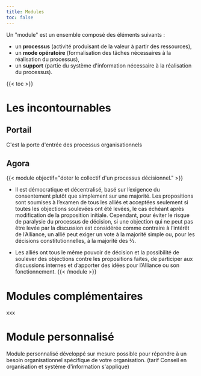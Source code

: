 ```yaml
---
title: Modules
toc: false
---
```


Un "module" est un ensemble composé des éléments suivants :
- un **processus** (activité produisant de la valeur à partir des ressources),
- un **mode opératoire** (formalisation des tâches nécessaires à la réalisation du processus),
- un **support** (partie du système d'information nécessaire à la réalisation du processus).

{{< toc >}}

# Les incontournables
## Portail
C'est la porte d'entrée des processus organisationnels

## Agora
{{< module objectif="doter le collectif d'un processus décisionnel." >}}
- Il est démocratique et décentralisé, basé sur l’exigence du consentement plutôt que simplement sur une majorité. Les propositions sont soumises à l’examen de tous les alliés et acceptées seulement si toutes les objections soulevées ont été levées, le cas échéant après modification de la proposition initiale. Cependant, pour éviter le risque de paralysie du processus de décision, si une objection qui ne peut pas être levée par la discussion est considérée comme contraire à l’intérêt de l’Alliance, un allié peut exiger un vote à la majorité simple ou, pour les décisions constitutionnelles, à la majorité des ⅔.

- Les alliés ont tous le même pouvoir de décision et la possibilité de soulever des objections contre les propositions faites, de participer aux discussions internes et d’apporter des idées pour l’Alliance ou son fonctionnement.
{{< /module >}}

# Modules complémentaires
xxx

# Module personnalisé
Module personnalisé développé sur mesure possible pour répondre à un besoin organisationnel spécifique de votre organisation.
(tarif Conseil en organisation et système d'information s'applique)

